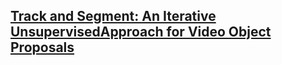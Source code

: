 ## [Track and Segment: An Iterative UnsupervisedApproach for Video Object Proposals](http://web.cs.ucdavis.edu/~yjlee/projects/track_and_segment_cvpr2016.pdf)


